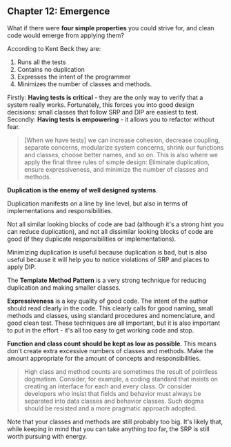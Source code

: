 ## Chapter 12: Emergence

What if there were **four simple properties** you could strive for, and clean code would emerge from
applying them?

According to Kent Beck they are:

1. Runs all the tests
2. Contains no duplication
3. Expresses the intent of the programmer
4. Minimizes the number of classes and methods.

Firstly: **Having tests is critical** - they are the only way to verify that a system really works.
Fortunately, this forces you into good design decisions: small classes that follow SRP and DIP are
easiest to test.  Secondly: **Having tests is empowering** - it allows you to refactor without fear.

>[When we have tests] we can increase cohesion, decrease coupling, separate concerns, modularize
>system concerns, shrink our functions and classes, choose better names, and so on. This is also
>where we apply the final three rules of simple design: Eliminate duplication, ensure
>expressiveness, and minimize the number of classes and methods.

**Duplication is the enemy of well designed systems**.

Duplication manifests on a line by line level, but also in terms of implementations and
responsibilities.

Not all similar looking blocks of code are bad (although it's a strong hint you can reduce
duplication), and not all dissimilar looking blocks of code are good (if they duplicate
responsibilities or implementations).

Minimizing duplication is useful because duplication is bad, but is also useful because it will help
you to notice violations of SRP and places to apply DIP.

The **Template Method Pattern** is a very strong technique for reducing duplication and making
smaller classes.

**Expressiveness** is a key quality of good code. The intent of the author should read clearly in
the code. This clearly calls for good naming, small methods and classes, using standard procedures
and nomenclature, and good clean test. These techniques are all important, but it is also important
to put in the effort - it's all too easy to get working code and stop.

**Function and class count should be kept as low as possible**. This means don't create extra
excessive numbers of classes and methods. Make the amount appropriate for the amount of concepts and
responsibilities.

>High class and method counts are sometimes the result of pointless dogmatism. Consider, for
>example, a coding standard that insists on creating an interface for each and every class. Or
>consider developers who insist that fields and behavior must always be separated into data classes
>and behavior classes. Such dogma should be resisted and a more pragmatic approach adopted.

Note that your classes and methods are still probably too big. It's likely that, while keeping in
mind that you can take anything *too* far, the SRP is still worth pursuing with energy.
